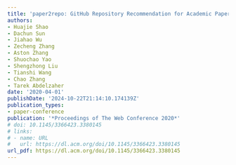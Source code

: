 ```yaml
---
title: 'paper2repo: GitHub Repository Recommendation for Academic Papers'
authors:
- Huajie Shao
- Dachun Sun
- Jiahao Wu
- Zecheng Zhang
- Aston Zhang
- Shuochao Yao
- Shengzhong Liu
- Tianshi Wang
- Chao Zhang
- Tarek Abdelzaher
date: '2020-04-01'
publishDate: '2024-10-22T21:14:10.174139Z'
publication_types:
- paper-conference
publication: '*Proceedings of The Web Conference 2020*'
# doi: 10.1145/3366423.3380145
# links:
# - name: URL
#   url: https://dl.acm.org/doi/10.1145/3366423.3380145
url_pdf: https://dl.acm.org/doi/10.1145/3366423.3380145
---
```

